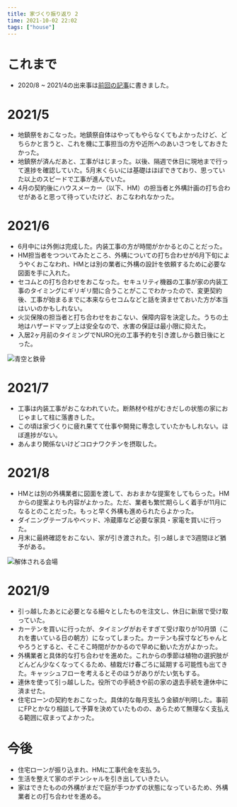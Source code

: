 ```yaml
---
title: 家づくり振り返り 2
time: 2021-10-02 22:02
tags: ["house"]
---
```


# これまで
* 2020/8 ~ 2021/4の出来事は[前回の記事](/441/)に書きました。

# 2021/5
* 地鎮祭をおこなった。地鎮祭自体はやってもやらなくてもよかったけど、どちらかと言うと、これを機に工事担当の方や近所へのあいさつをしておきたかった。
* 地鎮祭が済んだあと、工事がはじまった。以後、隔週で休日に現地まで行って進捗を確認していた。5月末くらいには基礎はほぼできており、思っていた以上のスピードで工事が進んでいた。
* 4月の契約後にハウスメーカー（以下、HM）の担当者と外構計画の打ち合わせがあると思って待っていたけど、おこなわれなかった。

# 2021/6
* 6月中には外側は完成した。内装工事の方が時間がかかるとのことだった。
* HM担当者をつついてみたところ、外構についての打ち合わせが6月下旬にようやくおこなわれ、HMとは別の業者に外構の設計を依頼するために必要な図面を手に入れた。
* セコムとの打ち合わせをおこなった。セキュリティ機器の工事が家の内装工事のタイミングにギリギリ間に合うことがここでわかったので、変更契約後、工事が始まるまでに本来ならセコムなどと話を済ませておいた方が本当はいいのかもしれない。
* 火災保険の担当者と打ち合わせをおこない、保障内容を決定した。うちの土地はハザードマップ上は安全なので、水害の保証は最小限に抑えた。
* 入居2ヶ月前のタイミングでNURO光の工事予約を引き渡しから数日後にとった。

![青空と鉄骨](/posts/455/青空と鉄骨.jpg "青空と鉄骨")

# 2021/7
* 工事は内装工事がおこなわれていた。断熱材や柱がむきだしの状態の家におじゃまして柱に落書きした。
* この頃は家づくりに疲れ果てて仕事や開発に専念していたかもしれない。ほぼ進捗がない。
* あんまり関係ないけどコロナワクチンを摂取した。

# 2021/8
* HMとは別の外構業者に図面を渡して、おおまかな提案をしてもらった。HMからの提案よりも内容がよかった。ただ、業者も繁忙期らしく着手が11月になるとのことだった。もっと早く外構も進められたらよかった。
* ダイニングテーブルやベッド、冷蔵庫など必要な家具・家電を買いに行った。
* 月末に最終確認をおこない、家が引き渡された。引っ越しまで3週間ほど猶予がある。

![解体される会場](/posts/455/解体される会場.jpg "家具を買った帰りに見た光景")

# 2021/9
* 引っ越したあとに必要となる細々としたものを注文し、休日に新居で受け取っていた。
* カーテンを買いに行ったが、タイミングがおそすぎて受け取りが10月頭（これを書いている日の朝方）になってしまった。カーテンも採寸などちゃんとやろうとすると、そこそこ時間がかかるので早めに動いた方がよかった。
* 外構業者と具体的な打ち合わせを進めた。これからの季節は植物の選択肢がどんどん少なくなってくるため、植栽だけ春ごろに延期する可能性も出てきた。キャッシュフローを考えるとそのほうがありがたい気もする。
* 連休を使って引っ越しした。役所での手続きや前の家の退去手続を連休中に済ませた。
* 住宅ローンの契約をおこなった。具体的な毎月支払う金額が判明した。事前にFPとかなり相談して予算を決めていたものの、あらためて無理なく支払える範囲に収まってよかった。

# 今後
* 住宅ローンが振り込まれ、HMに工事代金を支払う。
* 生活を整えて家のポテンシャルを引き出していきたい。
* 家はできたものの外構がまだで庭が手つかずの状態になっているため、外構業者との打ち合わせを進める。
